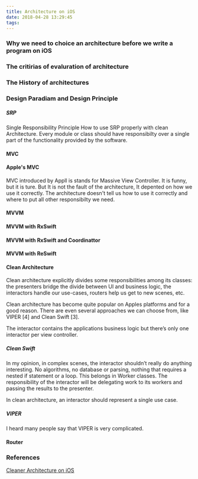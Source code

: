 ```yaml
---
title: Architecture on iOS
date: 2018-04-28 13:29:45
tags:
---
```


### Why we need to choice an architecture before we write a program on iOS

### The critirias of evaluration of architecture

### The History of architectures

### Design Paradiam and Design Principle
##### SRP
Single Responsibility Principle
How to use SRP properly with clean Architecture. Every module or class should have responsibilty over a single part of the functionality provided by the software.

#### MVC
#### Apple's MVC
MVC introduced by Appll is stands for Massive View Controller. It is funny, but it is ture. But It is not the fault of the architecture, It depented on how we use it correctly. The architecture doesn't tell us how to use it correctly and where to put all other responsibilty we need. 

#### MVVM
#### MVVM with RxSwift
#### MVVM with RxSwift and Coordinattor
#### MVVM with ReSwift
#### Clean Architecture
Clean architecture explicitly divides some responsibilities among its classes: the presenters bridge the divide between UI and business logic, the interactors handle our use-cases, routers help us get to new scenes, etc. 

Clean architecture has become quite popular on Apples platforms and for a good reason. There are even several approaches we can choose from, like VIPER [4] and Clean Swift [3].

The interactor contains the applications business logic but there’s only one interactor per view controller. 

##### Clean Swift
In my opinion, in complex scenes, the interactor shouldn’t really do anything interesting. No algorithms, no database or parsing, nothing that requires a nested if statement or a loop. This belongs in Worker classes. The responsibility of the interactor will be delegating work to its workers and passing the results to the presenter. 

In clean architecture, an interactor should represent a single use case. 

##### VIPER
I heard many people say that VIPER is very complicated. 

#### Router

### References
[Cleaner Architecture on iOS](https://medium.com/inloopx/cleaner-architecture-on-ios-ac4027b85d1f)




